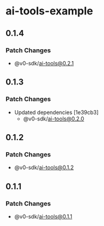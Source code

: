 # ai-tools-example

## 0.1.4

### Patch Changes

- @v0-sdk/ai-tools@0.2.1

## 0.1.3

### Patch Changes

- Updated dependencies [1e39cb3]
  - @v0-sdk/ai-tools@0.2.0

## 0.1.2

### Patch Changes

- @v0-sdk/ai-tools@0.1.2

## 0.1.1

### Patch Changes

- @v0-sdk/ai-tools@0.1.1
